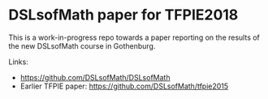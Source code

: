 # DSLsofMath paper for TFPIE2018

This is a work-in-progress repo towards a paper reporting on the
results of the new DSLsofMath course in Gothenburg.

Links:
* https://github.com/DSLsofMath/DSLsofMath
* Earlier TFPIE paper: https://github.com/DSLsofMath/tfpie2015
